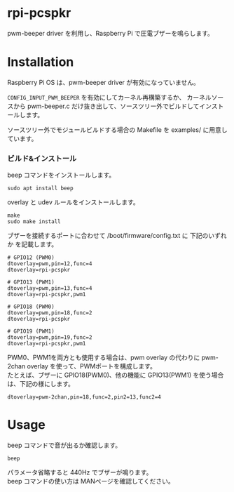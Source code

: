 # rpi-pcspkr

pwm-beeper driver を利用し、Raspberry Pi で圧電ブザーを鳴らします。

# Installation

Raspberry Pi OS は、pwm-beeper driver が有効になっていません。

`CONFIG_INPUT_PWM_BEEPER` を有効にしてカーネル再構築するか、
カーネルソースから pwm-beeper.c だけ抜き出して、ソースツリー外でビルドしてインストールします。

ソースツリー外でモジュールビルドする場合の Makefile を examples/ に用意しています。

### ビルド&インストール

beep コマンドをインストールします。
```
sudo apt install beep
```

overlay と udev ルールをインストールします。
```
make
sudo make install
```

ブザーを接続するポートに合わせて /boot/firmware/config.txt に 下記のいずれか を記載します。
```
# GPIO12 (PWM0)
dtoverlay=pwm,pin=12,func=4
dtoverlay=rpi-pcspkr

# GPIO13 (PWM1)
dtoverlay=pwm,pin=13,func=4
dtoverlay=rpi-pcspkr,pwm1

# GPIO18 (PWM0)
dtoverlay=pwm,pin=18,func=2
dtoverlay=rpi-pcspkr

# GPIO19 (PWM1)
dtoverlay=pwm,pin=19,func=2
dtoverlay=rpi-pcspkr,pwm1
```

PWM0、PWM1を両方とも使用する場合は、pwm overlay の代わりに pwm-2chan overlay を使って、PWMポートを構成します。  
たとえば、ブザーに GPIO18(PWM0)、他の機能に GPIO13(PWM1) を使う場合は、下記の様にします。
```
dtoverlay=pwm-2chan,pin=18,func=2,pin2=13,func2=4
```

# Usage

beep コマンドで音が出るか確認します。
```
beep
```
パラメータ省略すると 440Hz でブザーが鳴ります。  
beep コマンドの使い方は MANページを確認してください。

